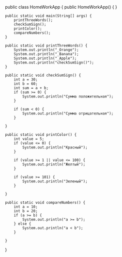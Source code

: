 public class HomeWorkApp {
    public HomeWorkApp() {
    }

    public static void main(String[] args) {
        printThreeWords();
        checkSumSign();
        printColor();
        compareNumbers();
    }

    public static void printThreeWords() {
        System.out.println("_Orange");
        System.out.println("_Banana");
        System.out.println("_Apple");
        System.out.println("checkSumSign()");
    }

    public static void checkSumSign() {
        int a = 30;
        int b = 60;
        int sum = a + b;
        if (sum >= 0) {
            System.out.println("Сумма положительная");
        }

        if (sum < 0) {
            System.out.println("Сумма отрицательная");
        }

    }

    public static void printColor() {
        int value = 5;
        if (value <= 0) {
            System.out.println("Красный");
        }

        if (value >= 1 || value <= 100) {
            System.out.println("Желтый");
        }

        if (value >= 101) {
            System.out.println("Зеленый");
        }

    }

    public static void compareNumbers() {
        int a = 10;
        int b = 20;
        if (a >= b) {
            System.out.println("a >= b");
        } else {
            System.out.println("a < b");
        }

    }
}
